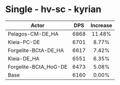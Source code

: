 # Single - hv-sc - kyrian
| Actor | DPS | Increase |
|---|:---:|:---:|
|Pelagos-CM-DE_HA|6868|11.48%|
|Kleia-PC-DE|6701|8.77%|
|Forgelite-BCtA-DE_HA|6617|7.42%|
|Kleia-DE_HA|6551|6.35%|
|Forgelite-BCtA_HoG-DE|6473|5.08%|
|Base|6160|0.00%|
